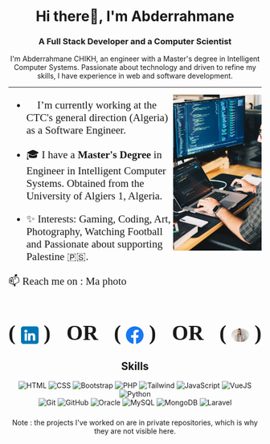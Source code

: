 <h1 align="center"> Hi there👋, I'm Abderrahmane</h1>
<h3 align="center">A Full Stack Developer and a Computer Scientist</h3>

<p align="center">I'm Abderrahmane CHIKH, an engineer with a Master's degree in Intelligent Computer Systems. Passionate about technology and driven to refine my skills, I have experience in web and software development.</p>

---

<img width="35%" align="right" src="./developer.jpg" />

###
###
###
<span style="font-family:Papyrus; font-size:1.5em;">

- 🌱 I’m currently working at the CTC's general direction (Algeria) as a Software Engineer.
	

- 🎓 I have a **Master's Degree** in Engineer in Intelligent Computer Systems. Obtained from the University of Algiers 1, Algeria.


- ✨ Interests: Gaming, Coding, Art, Photography, Watching Football and Passionate about supporting Palestine 🇵🇸.


📫 Reach me on :
Ma photo
# ( <a href="https://www.linkedin.com/in/xulaq/" target="_blank"><img align="center" src="./linkedin.png" alt="linkedin" width="35" /></a> ) &nbsp; OR &nbsp; ( <a href="https://www.facebook.com/xulaq/" target="_blank"><img align="center" src="./facebook.png" alt="facebook" width="35" /></a> ) &nbsp; OR &nbsp; ( <a href="https://abderrahmanechikh.com" target="_blank"><img align="center" src="./Ma photo.jpg" alt="Portfolio" width="35" style="border-radius: 50%;" /></a> )

</span>



###
###

<h2 align="center">Skills</h2>
<div align="center">
    <img class="icon" height="50" src="https://user-images.githubusercontent.com/25181517/117447535-f00a3a00-af3d-11eb-89bf-45aaf56dbaf1.png" alt="HTML" title="HTML" />
    <img height="50" src="https://user-images.githubusercontent.com/25181517/117447663-0fa16280-af3e-11eb-8677-bcf8e4f8e298.png" alt="CSS" title="CSS" />
    <img height="50" src="https://user-images.githubusercontent.com/25181517/121402101-c89df700-c959-11eb-8b4a-bbadf9e84b30.png" alt="Bootstrap" title="Bootstrap" />
    <img height="50" src="https://github.com/get-icon/geticon/raw/master/icons/php.svg" alt="PHP" title="PHP" />
    <img height="50" src="https://raw.githubusercontent.com/michaelkolesidis/tech-icons/3f4f5fbef9a8e5dae8dc9cab983472a9222993b9/icons/tailwindcss/tailwindcss-plain.svg" alt="Tailwind" title="Tailwind" />
    <img height="50" src="https://user-images.githubusercontent.com/25181517/117447155-6a868a00-af3d-11eb-9cfe-245df15c9f3f.png" alt="JavaScript" title="JavaScript" />
    <img height="50" src="https://github.com/get-icon/geticon/raw/master/icons/vue.svg" alt="VueJS" title="VueJS" />
    <img height="50" src="https://github.com/get-icon/geticon/raw/master/icons/python.svg" alt="Python" title="Python" />
</div>
<div align="center">
    <img height="50" src="https://user-images.githubusercontent.com/25181517/117364277-fc4eb280-aebd-11eb-8769-a3583c6a2037.png" alt="Git" title="Git" />
    <img height="50" src="https://user-images.githubusercontent.com/25181517/117364276-fc4eb280-aebd-11eb-92ba-8a6ef74b7313.png" alt="GitHub" title="GitHub" />
    <img height="50" src="https://user-images.githubusercontent.com/25181517/117208736-bdedc080-adf5-11eb-912f-61c7d43705f6.png" alt="Oracle" title="Oracle" />
    <img height="50" src="https://github.com/get-icon/geticon/raw/master/icons/mysql.svg" alt="MySQL" title="MySQL" />
    <img height="50" src="https://github.com/get-icon/geticon/raw/master/icons/mongodb.svg" alt="MongoDB" title="MongoDB" />
    <img height="50" src="https://github.com/get-icon/geticon/raw/master/icons/laravel.svg" alt="Laravel" title="Laravel" />
</div>


###
###


<p align="center"> Note : the projects I've worked on are in private repositories, which is why they are not visible here. </p>
